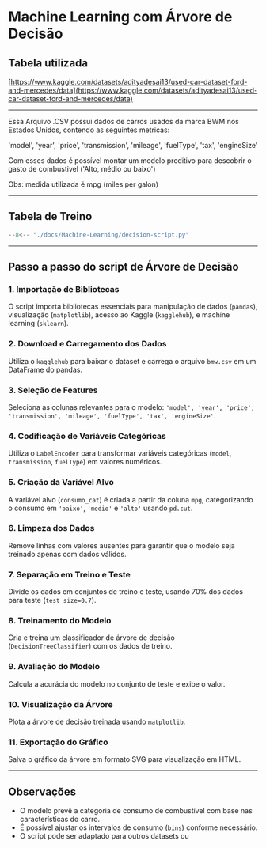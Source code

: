 # Machine Learning com Árvore de Decisão

## Tabela utilizada

[https://www.kaggle.com/datasets/adityadesai13/used-car-dataset-ford-and-mercedes/data](https://www.kaggle.com/datasets/adityadesai13/used-car-dataset-ford-and-mercedes/data)

-------------------------------------------------------------------------------------------------

Essa Arquivo .CSV possui dados de carros usados da marca BWM nos Estados Unidos, contendo as seguintes metricas:

'model', 'year', 'price', 'transmission', 'mileage', 'fuelType', 'tax', 'engineSize'

Com esses dados é possível montar um modelo preditivo para descobrir o gasto de combustivel ('Alto, médio ou baixo')

Obs: medida utilizada é mpg (miles per galon)

-------------------------------------------------------------------------------------------------

## Tabela de Treino

``` python exec="on" html="1"
--8<-- "./docs/Machine-Learning/decision-script.py"
```

-------------------------------------------------------------------------------------------------

## Passo a passo do script de Árvore de Decisão

### 1. Importação de Bibliotecas
O script importa bibliotecas essenciais para manipulação de dados (`pandas`), visualização (`matplotlib`), acesso ao Kaggle (`kagglehub`), e machine learning (`sklearn`).

### 2. Download e Carregamento dos Dados
Utiliza o `kagglehub` para baixar o dataset e carrega o arquivo `bmw.csv` em um DataFrame do pandas.

### 3. Seleção de Features
Seleciona as colunas relevantes para o modelo: `'model', 'year', 'price', 'transmission', 'mileage', 'fuelType', 'tax', 'engineSize'`.

### 4. Codificação de Variáveis Categóricas
Utiliza o `LabelEncoder` para transformar variáveis categóricas (`model`, `transmission`, `fuelType`) em valores numéricos.

### 5. Criação da Variável Alvo
A variável alvo (`consumo_cat`) é criada a partir da coluna `mpg`, categorizando o consumo em `'baixo'`, `'medio'` e `'alto'` usando `pd.cut`.

### 6. Limpeza dos Dados
Remove linhas com valores ausentes para garantir que o modelo seja treinado apenas com dados válidos.

### 7. Separação em Treino e Teste
Divide os dados em conjuntos de treino e teste, usando 70% dos dados para teste (`test_size=0.7`).

### 8. Treinamento do Modelo
Cria e treina um classificador de árvore de decisão (`DecisionTreeClassifier`) com os dados de treino.

### 9. Avaliação do Modelo
Calcula a acurácia do modelo no conjunto de teste e exibe o valor.

### 10. Visualização da Árvore
Plota a árvore de decisão treinada usando `matplotlib`.

### 11. Exportação do Gráfico
Salva o gráfico da árvore em formato SVG para visualização em HTML.

-------------------------------------------------------------------------------------------------

## Observações

- O modelo prevê a categoria de consumo de combustível com base nas características do carro.
- É possível ajustar os intervalos de consumo (`bins`) conforme necessário.
- O script pode ser adaptado para outros datasets ou